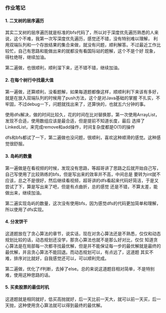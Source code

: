 ### 作业笔记

#### 1. 二叉树的层序遍历

其实二叉树的层序遍历就是标准的bfs代码了，所以对于深度优先遍历熟悉的人来说，这个不难，我第一次写深度优先遍历，感觉还不错，没有特别难以理解，
利用双端队列和一个存放结果的集合来做，就没有问题，顺利解答。不过最近工作比较忙，自己有思路和能做出来的就都没有看国际站的题解，这个不是个好
现象，得杜绝呀，继续加油。

第二遍做，也很顺利，顺利溜下来，还不错不错，继续加油。

#### 2. 在每个树行中找最大值

第一遍做，还算顺利，没看题解，如果每道题都像这样，顺顺利利下来该有多好，就是在放入双端队列的时候用了push方法，这个是对Java基础的掌握
不扎实，不牢固，不过debug一下，问题就找出来了，还算快的，也就五六分钟的事。

使用dfs解决，做的时间比较久，花的时间在比对替换那，第一次使用ArrayList，发现不合适，使用数组应该是最合适，但是提前不知道长度，最后
选择了LinkedList，来完成remove和add操作，时间复杂度都是O(1)的操作

dfs和bfs都试了一下，第二遍做也没问题，很顺利，喜欢这种顺滑的感觉。这种感觉很舒服。

#### 3. 岛屿的数量

第一遍做是在看视频的时候，发现没有思路，等超哥讲了思路之后就开始自己写，自己写使用了比较熟练的bfs，但是写出来的效率并不高，中间总是
要转为int就不应该，总之不是很好，然后继续看视频，超哥讲的dfs看起来代码好简洁，于是又尝试了下，算是写出来了吧，但是有点曲折，总的感觉
还是不错，不算太差，能做出来，继续加油。

第二遍实现岛屿的数量，这次没有使用bfs，因为感觉dfs的代码更加简单和理解，所以使用了dfs实现。

#### 4. 分发饼干

这道题放在了贪心算法的章节，说实话，现在对贪心算法还是不熟悉，仅仅和动态规划比较的话，动态规划还没学，那贪心算法也就不是那么好对比，仅仅
知道贪心算法是在局部每一次都寻找最优解，但是并不能保证每一步的最优解就是最终的最优解，并且贪心算法不能回退。而动态规划可以，有点远了，这道题
其实不难，排序对比就好，自我感觉还可以，可以顺利完成。

第二遍做，优化了if判断，去掉了else。总的来说这道题目相对简单，不是特别难，使用这种思路的话。

#### 5. 买卖股票的最佳时机

这道题就是相同就好，低买高抛就好，后一天比前一天大，就可以前一天买，后一天抛，这种使用贪心算法就可以得到最终的最优解。